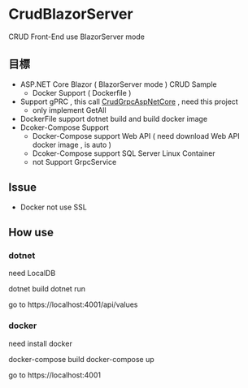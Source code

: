 # CrudBlazorServer
CRUD Front-End use BlazorServer mode

## 目標

- ASP.NET Core Blazor ( BlazorServer mode ) CRUD Sample
    - Docker Support ( Dockerfile )
- Support gPRC , this call [CrudGrpcAspNetCore](https://github.com/Study4/CrudGrpcAspNetCore) , need this project
    - only implement GetAll
- DockerFile support dotnet build and build docker image
- Dcoker-Compose Support
    - Docker-Compose support Web API ( need download Web API docker image , is auto )
    - Dcoker-Compose support SQL Server Linux Container
    - not Support GrpcService

## Issue

- Docker not use SSL

## How use
### dotnet
need LocalDB

dotnet build
dotnet run

go to https://localhost:4001/api/values

### docker 
need install docker 

docker-compose build
docker-compose up

go to https://localhost:4001
